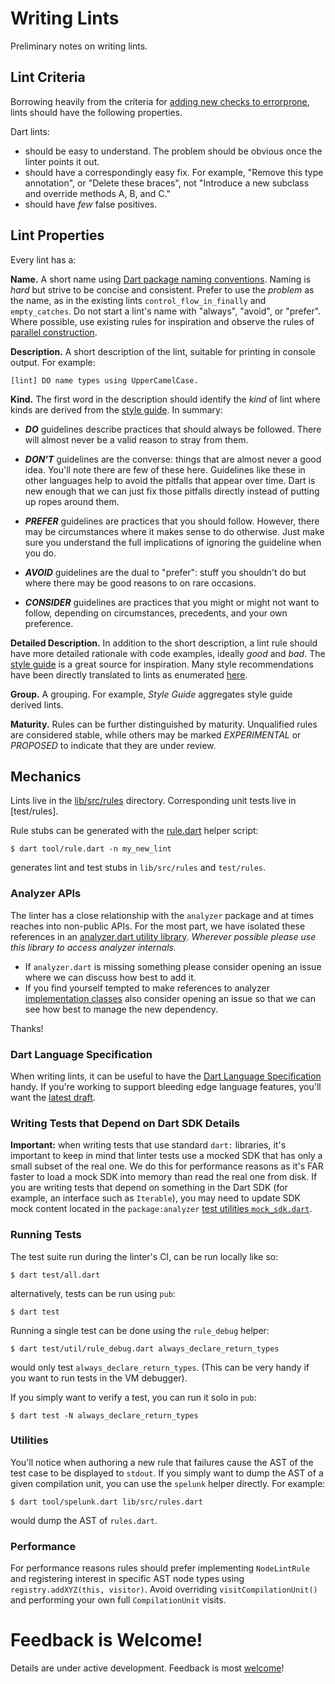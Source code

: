 # Writing Lints

Preliminary notes on writing lints.

## Lint Criteria

Borrowing heavily from the criteria for [adding new checks to errorprone],
lints should have the following properties.

Dart lints:

* should be easy to understand.  The problem should be obvious once the linter
  points it out.
* should have a correspondingly easy fix.  For example, "Remove this type
  annotation", or "Delete these braces", not "Introduce a new subclass and
  override methods A, B, and C."
* should have *few* false positives.

## Lint Properties

Every lint has a:

**Name.** A short name using [Dart package naming conventions].  Naming is
*hard* but strive to be concise and consistent.  Prefer to use the _problem_ as
the name, as in the existing lints `control_flow_in_finally` and
`empty_catches`.  Do not start a lint's name with "always", "avoid", or
"prefer".  Where possible, use existing rules for inspiration and observe the
rules of [parallel construction].

**Description.** A short description of the lint, suitable for printing in
console output.  For example:

```
[lint] DO name types using UpperCamelCase.
```

**Kind.** The first word in the description should identify the *kind* of lint
where kinds are derived from the [style guide]. In summary:

* ***DO*** guidelines describe practices that should always be followed.  There
will almost never be a valid reason to stray from them.

* ***DON'T*** guidelines are the converse: things that are almost never a good
idea.  You'll note there are few of these here.  Guidelines like these in other
languages help to avoid the pitfalls that appear over time.  Dart is new enough
that we can just fix those pitfalls directly instead of putting up ropes around
them.

* ***PREFER*** guidelines are practices that you should follow.  However, there
may be circumstances where it makes sense to do otherwise.  Just make sure you
understand the full implications of ignoring the guideline when you do.

* ***AVOID*** guidelines are the dual to "prefer": stuff you shouldn't do but
where there may be good reasons to on rare occasions.

* ***CONSIDER*** guidelines are practices that you might or might not want to
follow, depending on circumstances, precedents, and your own preference.

**Detailed Description.** In addition to the short description, a lint rule
should have more detailed rationale with code examples, ideally *good* and
*bad*.  The [style guide] is a great source for inspiration.  Many style
recommendations have been directly translated to lints as enumerated
[here][lints].

**Group.**  A grouping.  For example, *Style Guide* aggregates style guide
derived lints.

**Maturity.** Rules can be further distinguished by maturity.  Unqualified rules
are considered stable, while others may be marked *EXPERIMENTAL* or *PROPOSED*
to indicate that they are under review.

## Mechanics

Lints live in the [lib/src/rules] directory. Corresponding unit tests live in
[test/rules]. 

Rule stubs can be generated with the [rule.dart] helper script:

    $ dart tool/rule.dart -n my_new_lint
    
generates lint and test stubs in `lib/src/rules` and `test/rules`.

### Analyzer APIs

The linter has a close relationship with the `analyzer` package and at times
reaches into non-public APIs.  For the most part, we have isolated these
references in an [analyzer.dart utility library].  *Wherever possible please
use this library to access analyzer internals.*  

  * If `analyzer.dart` is missing something please consider opening an issue
    where we can discuss how best to add it. 
  * If you find yourself tempted to make references to analyzer
    [implementation classes][implementation_imports] also consider opening an
    issue so that we can see how best to manage the new dependency.
  
Thanks!

### Dart Language Specification

When writing lints, it can be useful to have the [Dart Language Specification]
handy.  If you're working to support bleeding edge language features, you'll
want the [latest draft][draft language spec]. 

### Writing Tests that Depend on Dart SDK Details

**Important:** when writing tests that use standard `dart:` libraries, it's
important to keep in mind that linter tests use a mocked SDK that has only a
small subset of the real one.  We do this for performance reasons as it's FAR
faster to load a mock SDK into memory than read the real one from disk.  If you
are writing tests that depend on something in the Dart SDK (for example, an
interface such as `Iterable`), you may need to update SDK mock content located
in the `package:analyzer` [test utilities `mock_sdk.dart`][mock_sdk.dart].

### Running Tests

The test suite run during the linter's CI, can be run locally like so:

    $ dart test/all.dart

alternatively, tests can be run using `pub`:

    $ dart test
    
Running a single test can be done using the `rule_debug` helper:

    $ dart test/util/rule_debug.dart always_declare_return_types
    
would only test `always_declare_return_types`.  (This can be very handy if you
want to run tests in the VM debugger).

If you simply want to verify a test, you can run it solo in `pub`:

    $ dart test -N always_declare_return_types

### Utilities

You'll notice when authoring a new rule that failures cause the AST of the test
case to be displayed to `stdout`.  If you simply want to dump the AST of a given
compilation unit, you can use the `spelunk` helper directly.  For example:

    $ dart tool/spelunk.dart lib/src/rules.dart
    
would dump the AST of `rules.dart`.

### Performance

For performance reasons rules should prefer implementing `NodeLintRule` and
registering interest in specific AST node types using
`registry.addXYZ(this, visitor)`.  Avoid overriding `visitCompilationUnit()` and
performing your own full `CompilationUnit` visits.

# Feedback is Welcome!

Details are under active development.  Feedback is most [welcome][issues]!

[adding new checks to errorprone]: https://github.com/google/error-prone/wiki/Criteria-for-new-checks
[Dart package naming conventions]: https://dart.dev/tools/pub/pubspec#name
[parallel construction]: https://en.wikipedia.org/wiki/Parallelism_(grammar)
[style guide]: https://dart.dev/effective-dart/style/
[lints]: https://dart.dev/lints
[lib/src/rules]: https://github.com/dart-lang/linter/tree/main/lib/src/rules
[test_data/rules]: https://github.com/dart-lang/linter/tree/main/test_data/rules
[rule.dart]: https://github.com/dart-lang/linter/blob/main/tool/rule.dart
[doc.dart]: https://github.com/dart-lang/linter/blob/main/tool/doc.dart
[analyzer.dart utility library]: https://github.com/dart-lang/linter/blob/main/lib/src/analyzer.dart
[implementation_imports]: https://dart.dev/lints/implementation_imports
[Dart Language Specification]: https://dart.dev/guides/language/spec
[draft language spec]: https://spec.dart.dev/DartLangSpecDraft.pdf
[mock_sdk.dart]: https://github.com/dart-lang/sdk/blob/main/pkg/analyzer/lib/src/test_utilities/mock_sdk.dart
[issues]: https://github.com/dart-lang/linter/issues
